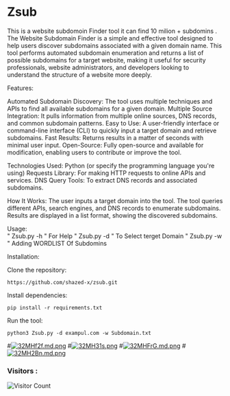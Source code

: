 # Zsub
This is a website subdomoin Finder tool it can find 10 milion + subdomins . 
The Website Subdomain Finder is a simple and effective tool designed to help users discover subdomains associated with a given domain name. This tool performs automated subdomain enumeration and returns a list of possible subdomains for a target website, making it useful for security professionals, website administrators, and developers looking to understand the structure of a website more deeply.

Features:

Automated Subdomain Discovery:
The tool uses multiple techniques and APIs to find all available subdomains for a given domain.
Multiple Source Integration: It pulls information from multiple online sources, DNS records, and common subdomain patterns.
Easy to Use: A user-friendly interface or command-line interface (CLI) to quickly input a target domain and retrieve subdomains.
Fast Results: Returns results in a matter of seconds with minimal user input.
Open-Source: Fully open-source and available for modification, enabling users to contribute or improve the tool.

Technologies Used:
Python (or specify the programming language you're using)
Requests Library: For making HTTP requests to online APIs and services.
DNS Query Tools: To extract DNS records and associated subdomains.

How It Works:
The user inputs a target domain into the tool.
The tool queries different APIs, search engines, and DNS records to enumerate subdomains.
Results are displayed in a list format, showing the discovered subdomains.


Usage:  
" Zsub.py -h " For Help 
" Zsub.py -d " To Select terget Domain 
" Zsub.py -w " Adding WORDLIST Of Subdomins 

Installation:

Clone the repository:

    https://github.com/shazed-x/zsub.git

Install dependencies:

    pip install -r requirements.txt

Run the tool:

    python3 Zsub.py -d exampul.com -w Subdomain.txt




#<a href="https://freeimage.host/i/32MHf2f"><img src="https://iili.io/32MHf2f.md.png" alt="32MHf2f.md.png" border="0"></a>
#<a href="https://freeimage.host/"><img src="https://iili.io/32MH31s.png" alt="32MH31s.png" border="0"></a>
#<a href="https://freeimage.host/i/32MHFrG"><img src="https://iili.io/32MHFrG.md.png" alt="32MHFrG.md.png" border="0"></a>
#<a href="https://freeimage.host/i/32MH2Bn"><img src="https://iili.io/32MH2Bn.md.png" alt="32MH2Bn.md.png" border="0"></a>
### Visitors :
![Visitor Count](https://profile-counter.glitch.me/shazed-x/count.svg)
